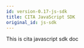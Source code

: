 ```yaml
---
id: version-0.17-js-sdk
title: CITA JavaScript SDK
original_id: js-sdk
---
```


This is cita javascript sdk doc
